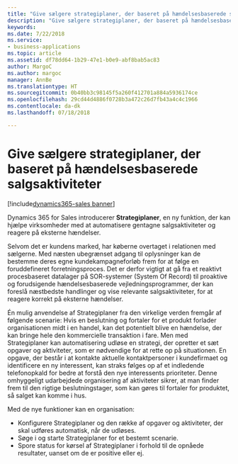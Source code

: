 ```yaml
---
title: "Give sælgere strategiplaner, der baseret på hændelsesbaserede salgsaktiviteter"
description: "Give sælgere strategiplaner, der baseret på hændelsesbaserede salgsaktiviteter"
keywords: 
ms.date: 7/22/2018
ms.service:
- business-applications
ms.topic: article
ms.assetid: df78dd64-1b29-47e1-b0e9-abf8bab5ac83
author: MargoC
ms.author: margoc
manager: AnnBe
ms.translationtype: HT
ms.sourcegitcommit: 0b40bb3c98145f5a260f412701a884a5936174ce
ms.openlocfilehash: 29cd44d4886f0728b3a472c26d7fb43a4c4c1966
ms.contentlocale: da-dk
ms.lasthandoff: 07/18/2018

---
```


# <a name="empower-sellers-with-playbooks-guided-by-event-driven-sales-activities"></a>Give sælgere strategiplaner, der baseret på hændelsesbaserede salgsaktiviteter

[!include[dynamics365-sales banner](../includes/dynamics365-sales.md)]





Dynamics 365 for Sales introducerer **Strategiplaner**, en ny funktion, der kan hjælpe virksomheder med at automatisere gentagne salgsaktiviteter og reagere på eksterne hændelser.

Selvom det er kundens marked, har køberne overtaget i relationen med sælgerne. Med næsten ubegrænset adgang til oplysninger kan de bestemme deres egne kundekampagneforløb frem for at følge en foruddefineret forretningsproces. Det er derfor vigtigt at gå fra et reaktivt procesbaseret datalager på SOR-systemer (System Of Record) til proaktive og forudsigende hændelsesbaserede vejledningsprogrammer, der kan foreslå næstbedste handlinger og vise relevante salgsaktiviteter, for at reagere korrekt på eksterne hændelser.

Én mulig anvendelse af Strategiplaner fra den virkelige verden fremgår af følgende scenarie: Hvis en beslutning og fortaler for et produkt forlader organisationen midt i en handel, kan det potentielt blive en hændelse, der kan bringe hele den kommercielle transaktion i fare. Men med Strategiplaner kan automatisering udløse en strategi, der opretter et sæt opgaver og aktiviteter, som er nødvendige for at rette op på situationen.
En opgave, der består i at kontakte aktuelle kontaktpersoner i kundefirmaet og identificere en ny interessent, kan straks følges op af et indledende telefonopkald for bedre at forstå den nye interessents prioriteter. Denne omhyggeligt udarbejdede organisering af aktiviteter sikrer, at man finder frem til den rigtige beslutningstager, som kan gøres til fortaler for produktet, så salget kan komme i hus.

Med de nye funktioner kan en organisation:

-   Konfigurere Strategiplaner og den række af opgaver og aktiviteter, der skal udføres automatisk, når de udløses.
-   Søge i og starte Strategiplaner for et bestemt scenarie.
-   Spore status for kørsel af Strategiplaner i forhold til de opnåede resultater, uanset om de er positive eller ej.

